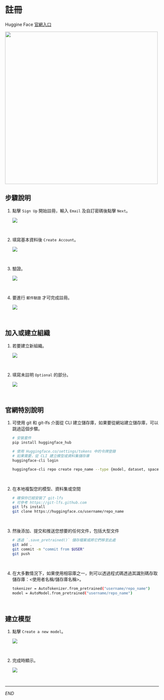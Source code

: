 # 註冊

Huggine Face [官網入口](https://huggingface.co/)

<img src="images/img_09.png" width="500px" />

<br>

## 步驟說明

1. 點擊 `Sign Up` 開始註冊，輸入 `Email` 及自訂密碼後點擊 `Next`。

    ![](images/img_01.png)

<br>

2. 填寫基本資料後 `Create Account`。

    ![](images/img_02.png)

<br>

3. 驗證。

    ![](images/img_03.png)

<br>

4. 要進行 `郵件驗證` 才可完成註冊。

    ![](images/img_05.png)

<br>

## 加入或建立組織

1. 若要建立新組織。

    ![](images/img_06.png)

<br>

2. 填寫未註明 `Optional` 的部分。

    ![](images/img_07.png)

<br>

## 官網特別說明

1. 可使用 git 和 git-lfs 介面從 CLI 建立儲存庫，如果要從網站建立儲存庫，可以跳過這個步驟。

    ```bash
    # 安裝套件
    pip install huggingface_hub

    # 使用 Huggingface.co/settings/tokens 中的令牌登錄
    # 如果需要，從 CLI 建立模型或資料集儲存庫
    huggingface-cli login

    huggingface-cli repo create repo_name --type {model, dataset, space}
    ```

<br>

2. 在本地複製您的模型、資料集或空間

    ```bash
    # 確保你已經安裝了 git-lfs
    # 可參考 https://git-lfs.github.com
    git lfs install
    git clone https://huggingface.co/username/repo_name
    ```

<br>

3. 然後添加、提交和推送您想要的任何文件，包括大型文件

    ```bash
    # 透過 `.save_pretrained()` 儲存檔案或將它們移至此處
    git add .
    git commit -m "commit from $USER"
    git push
    ```

<br>

4. 在大多數情況下，如果使用相容庫之一，則可以透過程式碼透過其識別碼存取儲存庫：<使用者名稱/儲存庫名稱>。

    ```bash
    tokenizer = AutoTokenizer.from_pretrained("username/repo_name")
    model = AutoModel.from_pretrained("username/repo_name")
    ```

<br>

## 建立模型

1. 點擊 `Create a new model`。

    ![](images/img_04.png)

<br>

2. 完成時顯示。

    ![](images/img_08.png)

<br>

___

_END_